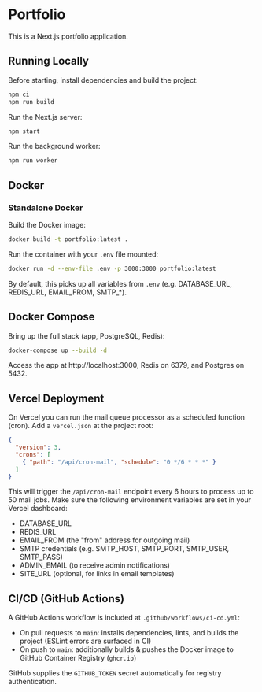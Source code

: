 # Portfolio

This is a Next.js portfolio application.

## Running Locally

Before starting, install dependencies and build the project:

```bash
npm ci
npm run build
```

Run the Next.js server:

```bash
npm start
```

Run the background worker:

```bash
npm run worker
```
 
## Docker

### Standalone Docker

Build the Docker image:
```bash
docker build -t portfolio:latest .
```

Run the container with your `.env` file mounted:
```bash
docker run -d --env-file .env -p 3000:3000 portfolio:latest
```
By default, this picks up all variables from `.env` (e.g. DATABASE_URL, REDIS_URL, EMAIL_FROM, SMTP_*).

## Docker Compose

Bring up the full stack (app, PostgreSQL, Redis):
```bash
docker-compose up --build -d
```

Access the app at http://localhost:3000, Redis on 6379, and Postgres on 5432.

## Vercel Deployment

On Vercel you can run the mail queue processor as a scheduled function (cron).  Add a `vercel.json` at the project root:
```json
{
  "version": 3,
  "crons": [
    { "path": "/api/cron-mail", "schedule": "0 */6 * * *" }
  ]
}
```
This will trigger the `/api/cron-mail` endpoint every 6 hours to process up to 50 mail jobs. Make sure the following environment variables are set in your Vercel dashboard:
- DATABASE_URL
- REDIS_URL
- EMAIL_FROM (the "from" address for outgoing mail)
- SMTP credentials (e.g. SMTP_HOST, SMTP_PORT, SMTP_USER, SMTP_PASS)
- ADMIN_EMAIL (to receive admin notifications)
- SITE_URL (optional, for links in email templates)

## CI/CD (GitHub Actions)

A GitHub Actions workflow is included at `.github/workflows/ci-cd.yml`:
- On pull requests to `main`: installs dependencies, lints, and builds the project (ESLint errors are surfaced in CI)
- On push to `main`: additionally builds & pushes the Docker image to GitHub Container Registry (`ghcr.io`)

GitHub supplies the `GITHUB_TOKEN` secret automatically for registry authentication.
